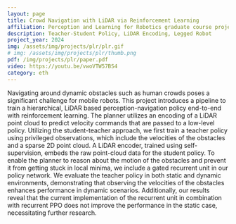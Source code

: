 ```yaml
---
layout: page
title: Crowd Navigation with LiDAR via Reinforcement Learning
affiliation: Perception and Learning for Robotics graduate course project, ETH Zürich
description: Teacher-Student Policy, LiDAR Encoding, Legged Robot
project_year: 2024
img: /assets/img/projects/plr/plr.gif
# img: /assets/img/projects/plr/thumb.png
pdf: /img/projects/plr/paper.pdf
video: https://youtu.be/vwoVTW57BS4
category: eth
---
```


Navigating around dynamic obstacles such as human crowds poses a significant challenge for mobile robots. This project introduces a pipeline to train a hierarchical, LiDAR based perception-navigation policy end-to-end with reinforcement learning. The planner utilizes an encoding of a LiDAR point cloud to predict velocity commands that are passed to a low-level policy. Utilizing the student-teacher approach, we first train a teacher policy using privileged observations, which include the velocities of the obstacles and a sparse 2D point cloud. A LiDAR encoder, trained using self-supervision, embeds the raw point-cloud data for the student policy. To enable the planner to reason about the motion of the obstacles and prevent it from getting stuck in local minima, we include a gated recurrent unit in our policy network. We evaluate the teacher policy in both static and dynamic environments, demonstrating that observing the velocities of the obstacles enhances performance in dynamic scenarios. Additionally, our results reveal that the current implementation of the recurrent unit in combination with recurrent PPO does not improve the performance in the static case, necessitating further research.